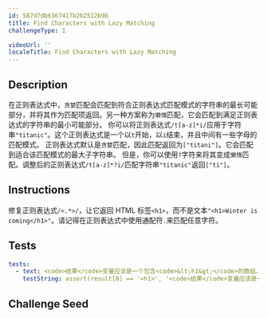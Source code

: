 ```yaml
---
id: 587d7db6367417b2b2512b9b
title: Find Characters with Lazy Matching
challengeType: 1

videoUrl: ''
localeTitle: Find Characters with Lazy Matching
---
```


## Description
<section id='description'>
在正则表达式中，<code>贪婪</code>匹配会匹配到符合正则表达式匹配模式的字符串的最长可能部分，并将其作为匹配项返回。另一种方案称为<code>懒惰</code>匹配，它会匹配到满足正则表达式的字符串的最小可能部分。
你可以将正则表达式<code>/t[a-z]*i/</code>应用于字符串<code>"titanic"</code>。这个正则表达式是一个以<code>t</code>开始，以<code>i</code>结束，并且中间有一些字母的匹配模式。
正则表达式默认是<code>贪婪</code>匹配，因此匹配返回为<code>["titani"]</code>。它会匹配到适合该匹配模式的最大子字符串。
但是，你可以使用<code>?</code>字符来将其变成<code>懒惰</code>匹配。调整后的正则表达式<code>/t[a-z]*?i/</code>匹配字符串<code>"titanic"</code>返回<code>["ti"]</code>。
</section>

## Instructions
<section id='instructions'>
修复正则表达式<code>/&lt;.*&gt;/</code>，让它返回 HTML 标签<code>&lt;h1&gt;</code>，而不是文本<code>"&lt;h1&gt;Winter is coming&lt;/h1&gt;"</code>。请记得在正则表达式中使用通配符<code>.</code>来匹配任意字符。
</section>

## Tests
<section id='tests'>

```yml
tests:
  - text: <code>结果</code>变量应该是一个包含<code>&lt;h1&gt;</code>的数组。
    testString: assert(result[0] == '<h1>', '<code>结果</code>变量应该是一个包含<code>&lt;h1&gt;</code>的数组。');

```

</section>

## Challenge Seed
<section id='challengeSeed'>















</section>

              